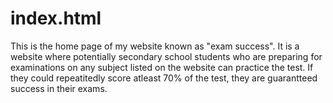 # index.html 
This is the home page of my website known as "exam success". It is a website where potentially secondary school students who are preparing for 
examinations on any subject listed on the website can practice the test. If they could repeatitedly score atleast 70% of the test, they are 
guarantteed success in their exams.
